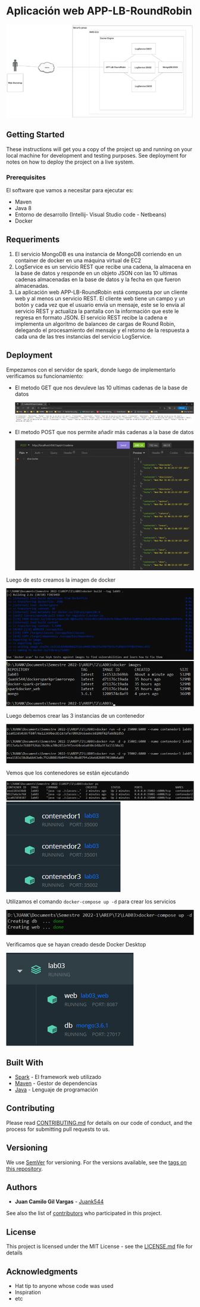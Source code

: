 # Aplicación web APP-LB-RoundRobin

![img.png](img/img.png)

## Getting Started

These instructions will get you a copy of the project up and running on your local machine for development and testing purposes. See deployment for notes on how to deploy the project on a live system.

### Prerequisites

El software que vamos a necesitar para ejecutar es:

* Maven
* Java 8
* Entorno de desarrollo (Intellij- Visual Studio code - Netbeans)
* Docker

## Requeriments

1. El servicio MongoDB es una instancia de MongoDB corriendo en un container de docker en una máquina virtual de EC2
2. LogService es un servicio REST que recibe una cadena, la almacena en la base de datos y responde en un objeto JSON con las 10 ultimas cadenas almacenadas en la base de datos y la fecha en que fueron almacenadas.
3. La aplicación web APP-LB-RoundRobin está compuesta por un cliente web y al menos un servicio REST. El cliente web tiene un campo y un botón y cada vez que el usuario envía un mensaje, este se lo envía al servicio REST y actualiza la pantalla con la información que este le regresa en formato JSON. El servicio REST recibe la cadena e implementa un algoritmo de balanceo de cargas de Round Robin, delegando el procesamiento del mensaje y el retorno de la respuesta a cada una de las tres instancias del servicio LogService.

## Deployment

Empezamos con el servidor de spark, donde luego de implementarlo verificamos su funcionamiento:

* El metodo GET que nos devuleve las 10 ultimas cadenas de la base de datos

    ![img.png](img/img_1.png)


* El metodo POST que nos permite añadir más cadenas a la base de datos

    ![img.png](img/img_2.png)

Luego de esto creamos la imagen de docker

![img.png](img/img_3.png)
![img.png](img/img_4.png)

Luego debemos crear las 3 instancias de un contenedor

![img.png](img/img_5.png)

Vemos que los contenedores se están ejecutando

![img.png](img/img_6.png)
![img.png](img/img_7.png)

Utilizamos el comando `docker-compose up -d` para crear los servicios

![img.png](img/img_8.png)

Verificamos que se hayan creado desde Docker Desktop

![img.png](img/img_9.png)
## Built With

* [Spark](https://sparkjava.com/) - El framework web utilizado
* [Maven](https://maven.apache.org/) - Gestor de dependencias
* [Java](https://www.java.com/es/) - Lenguaje de programación

## Contributing

Please read [CONTRIBUTING.md](https://gist.github.com/PurpleBooth/b24679402957c63ec426) for details on our code of conduct, and the process for submitting pull requests to us.

## Versioning

We use [SemVer](http://semver.org/) for versioning. For the versions available, see the [tags on this repository](https://github.com/your/project/tags).

## Authors

* **Juan Camilo Gil Vargas** -  [Juank544](https://github.com/Juank544)

See also the list of [contributors](https://github.com/your/project/contributors) who participated in this project.

## License

This project is licensed under the MIT License - see the [LICENSE.md](LICENSE.md) file for details

## Acknowledgments

* Hat tip to anyone whose code was used
* Inspiration
* etc
